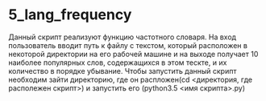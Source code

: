 # 5_lang_frequency
  Данный скрипт реализуют функцию частотного словаря. На вход пользователь вводит путь к файлу с текстом, который расположен в некоторой директории на его рабочей машине и на выходе получает 10 наиболее популярных слов, содержащихся в этом тескте, и их количество в порядке убывание.
  Чтобы запустить данный скрипт необходим зайти директорию, где он распложен(cd <директория, где располежен скрипт>) и запустить его (python3.5 <имя скрипта>.py)
